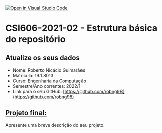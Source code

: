 [![Open in Visual Studio Code](https://classroom.github.com/assets/open-in-vscode-c66648af7eb3fe8bc4f294546bfd86ef473780cde1dea487d3c4ff354943c9ae.svg)](https://classroom.github.com/online_ide?assignment_repo_id=8715346&assignment_repo_type=AssignmentRepo)
# **CSI606-2021-02 - Estrutura básica do repositório**

## Atualize os seus dados

- Nome: Roberto Nicácio Guimarães
- Matrícula: 19.1.8013
- Curso: Engenharia da Computação
- Semestre/Ano correntes: 2022/1
- Link para o seu GitHub: [https://github.com/robng98](https://github.com/robng98)

## [Projeto final:](./Projeto/README.md)

Apresente uma breve descrição do seu projeto.
